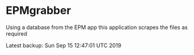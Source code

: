 # EPMgrabber
Using a database from the EPM app this application scrapes the files as required


Latest backup: Sun Sep 15 12:47:01 UTC 2019
